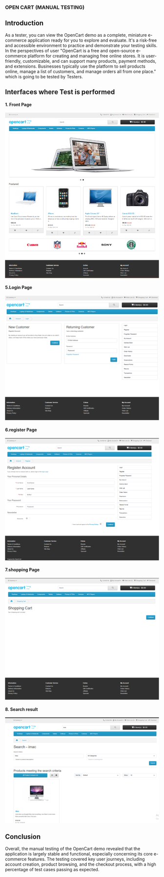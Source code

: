 ### OPEN CART (MANUAL TESTING)

## Introduction
As a tester, you can view the OpenCart demo as a complete, miniature e-commerce application ready for you to explore and evaluate. It's a risk-free and accessible environment to practice and demonstrate your testing skills. 
In the perspectives of user "OpenCart is a free and open-source e-commerce platform for creating and managing free online stores. It is user-friendly, customizable, and can support many products, payment methods, and extensions. Businesses typically use the platform to sell products online, manage a list of customers, and manage orders all from one place." which is going to be tested by Testers.

## Interfaces where Test is performed
#### 1. Front Page
![Output](opencart1.png)

#### 5.Login Page
![Output](loginn.png)

#### 6.register Page
![Output](register.png)

#### 7.shopping Page
![Output](shopping.png)

#### 8. Search result
![Output](Search.png)

## Conclusion
Overall, the manual testing of the OpenCart demo revealed that the application is largely stable and functional, especially concerning its core e-commerce features. The testing covered key user journeys, including account creation, product browsing, and the checkout process, with a high percentage of test cases passing as expected. 

